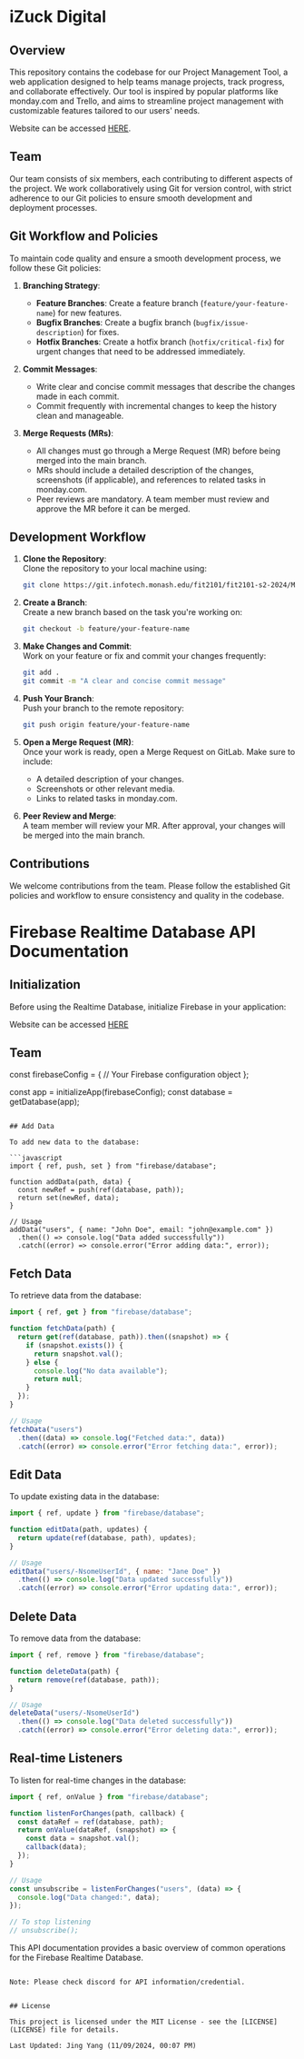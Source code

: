 # iZuck Digital

## Overview

This repository contains the codebase for our Project Management Tool, a web application designed to help teams manage projects, track progress, and collaborate effectively. Our tool is inspired by popular platforms like monday.com and Trello, and aims to streamline project management with customizable features tailored to our users' needs.

Website can be accessed [HERE](https://izuck-digital.web.app/).

## Team

Our team consists of six  members, each contributing to different aspects of the project. We work collaboratively using Git for version control, with strict adherence to our Git policies to ensure smooth development and deployment processes.

## Git Workflow and Policies

To maintain code quality and ensure a smooth development process, we follow these Git policies:

1. **Branching Strategy**:
   - **Feature Branches**: Create a feature branch (`feature/your-feature-name`) for new features.
   - **Bugfix Branches**: Create a bugfix branch (`bugfix/issue-description`) for fixes.
   - **Hotfix Branches**: Create a hotfix branch (`hotfix/critical-fix`) for urgent changes that need to be addressed immediately.

2. **Commit Messages**:
   - Write clear and concise commit messages that describe the changes made in each commit.
   - Commit frequently with incremental changes to keep the history clean and manageable.

3. **Merge Requests (MRs)**:
   - All changes must go through a Merge Request (MR) before being merged into the main branch.
   - MRs should include a detailed description of the changes, screenshots (if applicable), and references to related tasks in monday.com.
   - Peer reviews are mandatory. A team member must review and approve the MR before it can be merged.

## Development Workflow

1. **Clone the Repository**:  
   Clone the repository to your local machine using:
   ```bash
   git clone https://git.infotech.monash.edu/fit2101/fit2101-s2-2024/MA_Wednesday12pm_Team6.git
   ```

2. **Create a Branch**:  
   Create a new branch based on the task you're working on:
   ```bash
   git checkout -b feature/your-feature-name
   ```

3. **Make Changes and Commit**:  
   Work on your feature or fix and commit your changes frequently:
   ```bash
   git add .
   git commit -m "A clear and concise commit message"
   ```

4. **Push Your Branch**:  
   Push your branch to the remote repository:
   ```bash
   git push origin feature/your-feature-name
   ```

5. **Open a Merge Request (MR)**:  
   Once your work is ready, open a Merge Request on GitLab. Make sure to include:
   - A detailed description of your changes.
   - Screenshots or other relevant media.
   - Links to related tasks in monday.com.

6. **Peer Review and Merge**:  
   A team member will review your MR. After approval, your changes will be merged into the main branch.

## Contributions

We welcome contributions from the team. Please follow the established Git policies and workflow to ensure consistency and quality in the codebase.


# Firebase Realtime Database API Documentation

## Initialization

Before using the Realtime Database, initialize Firebase in your application:

Website can be accessed [HERE](https://izuck-digital.web.app/)

## Team

const firebaseConfig = {
  // Your Firebase configuration object
};

const app = initializeApp(firebaseConfig);
const database = getDatabase(app);
```

## Add Data

To add new data to the database:

```javascript
import { ref, push, set } from "firebase/database";

function addData(path, data) {
  const newRef = push(ref(database, path));
  return set(newRef, data);
}

// Usage
addData("users", { name: "John Doe", email: "john@example.com" })
  .then(() => console.log("Data added successfully"))
  .catch((error) => console.error("Error adding data:", error));
```

## Fetch Data

To retrieve data from the database:

```javascript
import { ref, get } from "firebase/database";

function fetchData(path) {
  return get(ref(database, path)).then((snapshot) => {
    if (snapshot.exists()) {
      return snapshot.val();
    } else {
      console.log("No data available");
      return null;
    }
  });
}

// Usage
fetchData("users")
  .then((data) => console.log("Fetched data:", data))
  .catch((error) => console.error("Error fetching data:", error));
```

## Edit Data

To update existing data in the database:

```javascript
import { ref, update } from "firebase/database";

function editData(path, updates) {
  return update(ref(database, path), updates);
}

// Usage
editData("users/-NsomeUserId", { name: "Jane Doe" })
  .then(() => console.log("Data updated successfully"))
  .catch((error) => console.error("Error updating data:", error));
```

## Delete Data

To remove data from the database:

```javascript
import { ref, remove } from "firebase/database";

function deleteData(path) {
  return remove(ref(database, path));
}

// Usage
deleteData("users/-NsomeUserId")
  .then(() => console.log("Data deleted successfully"))
  .catch((error) => console.error("Error deleting data:", error));
```

## Real-time Listeners

To listen for real-time changes in the database:

```javascript
import { ref, onValue } from "firebase/database";

function listenForChanges(path, callback) {
  const dataRef = ref(database, path);
  return onValue(dataRef, (snapshot) => {
    const data = snapshot.val();
    callback(data);
  });
}

// Usage
const unsubscribe = listenForChanges("users", (data) => {
  console.log("Data changed:", data);
});

// To stop listening
// unsubscribe();
```

This API documentation provides a basic overview of common operations for the Firebase Realtime Database.
```

Note: Please check discord for API information/credential.


## License

This project is licensed under the MIT License - see the [LICENSE](LICENSE) file for details.

Last Updated: Jing Yang (11/09/2024, 00:07 PM)

